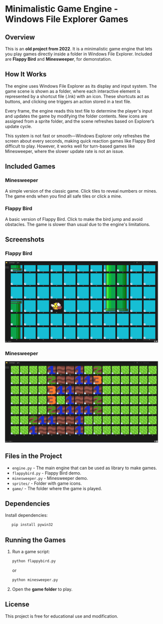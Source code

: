 # Minimalistic Game Engine - Windows File Explorer Games

## Overview
This is an **old project from 2022**. It is a minimalistic game engine that lets you play games directly inside a folder in Windows File Explorer. Included are **Flappy Bird** and **Minesweeper**, for demonstation.

## How It Works
The engine uses Windows File Explorer as its display and input system. The game scene is shown as a folder, where each interactive element is represented by a shortcut file (.lnk) with an icon. These shortcuts act as buttons, and clicking one triggers an action stored in a text file.

Every frame, the engine reads this text file to determine the player's input and updates the game by modifying the folder contents. New icons are assigned from a sprite folder, and the scene refreshes based on Explorer’s update cycle.

This system is not fast or smooth—Windows Explorer only refreshes the screen about every seconds, making quick reaction games like Flappy Bird difficult to play. However, it works well for turn-based games like Minesweeper, where the slower update rate is not an issue.

## Included Games
### **Minesweeper**
A simple version of the classic game. Click tiles to reveal numbers or mines. The game ends when you find all safe tiles or click a mine.

### **Flappy Bird**
A basic version of Flappy Bird. Click to make the bird jump and avoid obstacles. The game is slower than usual due to the engine's limitations.

## Screenshots
### Flappy Bird
![Flappy Bird](FlappyBird%20Screenshot.png)

### Minesweeper
![Minesweeper](MineSweeper%20Screenshot.png)

## Files in the Project
- `engine.py` - The main engine that can be used as library to make games.
- `flappybird.py` - Flappy Bird demo.
- `minesweeper.py` - Minesweeper demo.
- `sprites/` - Folder with game icons.
- `game/` - The folder where the game is played.

## Dependencies
Install dependencies:
```sh
   pip install pywin32
```

## Running the Games
1. Run a game script:
   ```sh
   python flappybird.py
   ```
   or
   ```sh
   python minesweeper.py
   ```
2. Open the **game folder** to play.

## License
This project is free for educational use and modification.

